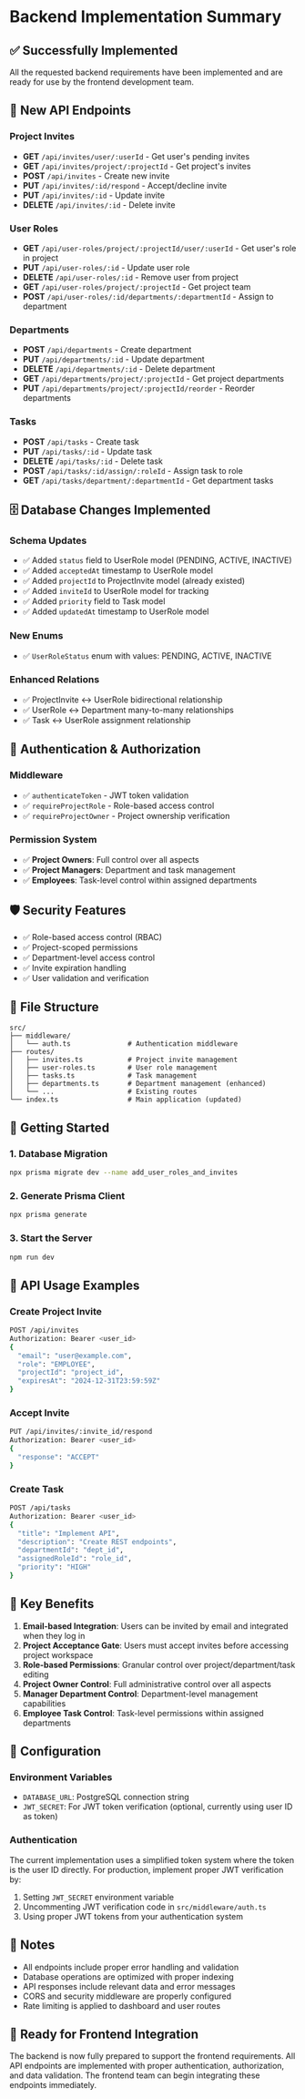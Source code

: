 # Backend Implementation Summary

## ✅ Successfully Implemented

All the requested backend requirements have been implemented and are ready for use by the frontend development team.

## 🚀 New API Endpoints

### Project Invites
- **GET** `/api/invites/user/:userId` - Get user's pending invites
- **GET** `/api/invites/project/:projectId` - Get project's invites  
- **POST** `/api/invites` - Create new invite
- **PUT** `/api/invites/:id/respond` - Accept/decline invite
- **PUT** `/api/invites/:id` - Update invite
- **DELETE** `/api/invites/:id` - Delete invite

### User Roles
- **GET** `/api/user-roles/project/:projectId/user/:userId` - Get user's role in project
- **PUT** `/api/user-roles/:id` - Update user role
- **DELETE** `/api/user-roles/:id` - Remove user from project
- **GET** `/api/user-roles/project/:projectId` - Get project team
- **POST** `/api/user-roles/:id/departments/:departmentId` - Assign to department

### Departments
- **POST** `/api/departments` - Create department
- **PUT** `/api/departments/:id` - Update department
- **DELETE** `/api/departments/:id` - Delete department
- **GET** `/api/departments/project/:projectId` - Get project departments
- **PUT** `/api/departments/project/:projectId/reorder` - Reorder departments

### Tasks
- **POST** `/api/tasks` - Create task
- **PUT** `/api/tasks/:id` - Update task
- **DELETE** `/api/tasks/:id` - Delete task
- **POST** `/api/tasks/:id/assign/:roleId` - Assign task to role
- **GET** `/api/tasks/department/:departmentId` - Get department tasks

## 🗄️ Database Changes Implemented

### Schema Updates
- ✅ Added `status` field to UserRole model (PENDING, ACTIVE, INACTIVE)
- ✅ Added `acceptedAt` timestamp to UserRole model
- ✅ Added `projectId` to ProjectInvite model (already existed)
- ✅ Added `inviteId` to UserRole model for tracking
- ✅ Added `priority` field to Task model
- ✅ Added `updatedAt` timestamp to UserRole model

### New Enums
- ✅ `UserRoleStatus` enum with values: PENDING, ACTIVE, INACTIVE

### Enhanced Relations
- ✅ ProjectInvite ↔ UserRole bidirectional relationship
- ✅ UserRole ↔ Department many-to-many relationships
- ✅ Task ↔ UserRole assignment relationship

## 🔐 Authentication & Authorization

### Middleware
- ✅ `authenticateToken` - JWT token validation
- ✅ `requireProjectRole` - Role-based access control
- ✅ `requireProjectOwner` - Project ownership verification

### Permission System
- ✅ **Project Owners**: Full control over all aspects
- ✅ **Project Managers**: Department and task management
- ✅ **Employees**: Task-level control within assigned departments

## 🛡️ Security Features

- ✅ Role-based access control (RBAC)
- ✅ Project-scoped permissions
- ✅ Department-level access control
- ✅ Invite expiration handling
- ✅ User validation and verification

## 📁 File Structure

```
src/
├── middleware/
│   └── auth.ts              # Authentication middleware
├── routes/
│   ├── invites.ts           # Project invite management
│   ├── user-roles.ts        # User role management
│   ├── tasks.ts             # Task management
│   ├── departments.ts       # Department management (enhanced)
│   └── ...                  # Existing routes
└── index.ts                 # Main application (updated)
```

## 🚀 Getting Started

### 1. Database Migration
```bash
npx prisma migrate dev --name add_user_roles_and_invites
```

### 2. Generate Prisma Client
```bash
npx prisma generate
```

### 3. Start the Server
```bash
npm run dev
```

## 🔌 API Usage Examples

### Create Project Invite
```bash
POST /api/invites
Authorization: Bearer <user_id>
{
  "email": "user@example.com",
  "role": "EMPLOYEE",
  "projectId": "project_id",
  "expiresAt": "2024-12-31T23:59:59Z"
}
```

### Accept Invite
```bash
PUT /api/invites/:invite_id/respond
Authorization: Bearer <user_id>
{
  "response": "ACCEPT"
}
```

### Create Task
```bash
POST /api/tasks
Authorization: Bearer <user_id>
{
  "title": "Implement API",
  "description": "Create REST endpoints",
  "departmentId": "dept_id",
  "assignedRoleId": "role_id",
  "priority": "HIGH"
}
```

## 🎯 Key Benefits

1. **Email-based Integration**: Users can be invited by email and integrated when they log in
2. **Project Acceptance Gate**: Users must accept invites before accessing project workspace
3. **Role-based Permissions**: Granular control over project/department/task editing
4. **Project Owner Control**: Full administrative control over all aspects
5. **Manager Department Control**: Department-level management capabilities
6. **Employee Task Control**: Task-level permissions within assigned departments

## 🔧 Configuration

### Environment Variables
- `DATABASE_URL`: PostgreSQL connection string
- `JWT_SECRET`: For JWT token verification (optional, currently using user ID as token)

### Authentication
The current implementation uses a simplified token system where the token is the user ID directly. For production, implement proper JWT verification by:

1. Setting `JWT_SECRET` environment variable
2. Uncommenting JWT verification code in `src/middleware/auth.ts`
3. Using proper JWT tokens from your authentication system

## 📝 Notes

- All endpoints include proper error handling and validation
- Database operations are optimized with proper indexing
- API responses include relevant data and error messages
- CORS and security middleware are properly configured
- Rate limiting is applied to dashboard and user routes

## 🚀 Ready for Frontend Integration

The backend is now fully prepared to support the frontend requirements. All API endpoints are implemented with proper authentication, authorization, and data validation. The frontend team can begin integrating these endpoints immediately.
